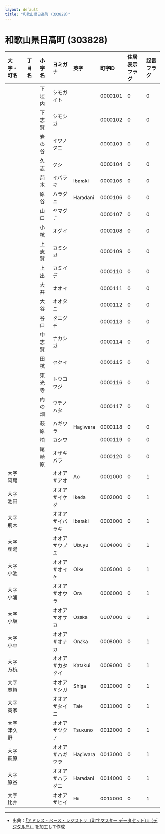 ```yaml
---
layout: default
title: "和歌山県日高町 (303828)"
---
```


# 和歌山県日高町 (303828)

| 大字・町名 | 丁目名 | 小字名 | ヨミガナ | 英字 | 町字ID | 住居表示フラグ | 起番フラグ |
|:---|:---|:---|:---|:---|:---|:---|:---|
|  |  | 下垣内 | シモガイト |  | 0000101 | 0 | 0 |
|  |  | 下志賀 | シモシガ |  | 0000102 | 0 | 0 |
|  |  | 岩の谷 | イワノタニ |  | 0000103 | 0 | 0 |
|  |  | 久志 | クシ |  | 0000104 | 0 | 0 |
|  |  | 荊木 | イバラキ | Ibaraki | 0000105 | 0 | 0 |
|  |  | 原谷 | ハラダニ | Haradani | 0000106 | 0 | 0 |
|  |  | 山口 | ヤマグチ |  | 0000107 | 0 | 0 |
|  |  | 小杭 | オグイ |  | 0000108 | 0 | 0 |
|  |  | 上志賀 | カミシガ |  | 0000109 | 0 | 0 |
|  |  | 上出 | カミイデ |  | 0000110 | 0 | 0 |
|  |  | 大井 | オオイ |  | 0000111 | 0 | 0 |
|  |  | 大谷 | オオタニ |  | 0000112 | 0 | 0 |
|  |  | 谷口 | タニグチ |  | 0000113 | 0 | 0 |
|  |  | 中志賀 | ナカシガ |  | 0000114 | 0 | 0 |
|  |  | 田杭 | タクイ |  | 0000115 | 0 | 0 |
|  |  | 東光寺 | トウコウジ |  | 0000116 | 0 | 0 |
|  |  | 内の畑 | ウチノハタ |  | 0000117 | 0 | 0 |
|  |  | 萩原 | ハギワラ | Hagiwara | 0000118 | 0 | 0 |
|  |  | 柏 | カシワ |  | 0000119 | 0 | 0 |
|  |  | 尾崎原 | オザキバラ |  | 0000120 | 0 | 0 |
| 大字阿尾 |  |  | オオアザアオ | Ao | 0001000 | 0 | 1 |
| 大字池田 |  |  | オオアザイケダ | Ikeda | 0002000 | 0 | 1 |
| 大字荊木 |  |  | オオアザイバラキ | Ibaraki | 0003000 | 0 | 1 |
| 大字産湯 |  |  | オオアザウブユ | Ubuyu | 0004000 | 0 | 1 |
| 大字小池 |  |  | オオアザオイケ | Oike | 0005000 | 0 | 1 |
| 大字小浦 |  |  | オオアザオウラ | Ora | 0006000 | 0 | 1 |
| 大字小坂 |  |  | オオアザオサカ | Osaka | 0007000 | 0 | 1 |
| 大字小中 |  |  | オオアザオナカ | Onaka | 0008000 | 0 | 1 |
| 大字方杭 |  |  | オオアザカタクイ | Katakui | 0009000 | 0 | 1 |
| 大字志賀 |  |  | オオアザシガ | Shiga | 0010000 | 0 | 1 |
| 大字高家 |  |  | オオアザタイエ | Taie | 0011000 | 0 | 1 |
| 大字津久野 |  |  | オオアザツクノ | Tsukuno | 0012000 | 0 | 1 |
| 大字萩原 |  |  | オオアザハギワラ | Hagiwara | 0013000 | 0 | 1 |
| 大字原谷 |  |  | オオアザハラダニ | Haradani | 0014000 | 0 | 1 |
| 大字比井 |  |  | オオアザヒイ | Hii | 0015000 | 0 | 1 |

---

- 出典：[「アドレス・ベース・レジストリ（町字マスター データセット）』（デジタル庁）](https://www.digital.go.jp/policies/base_registry_address/) を加工して作成